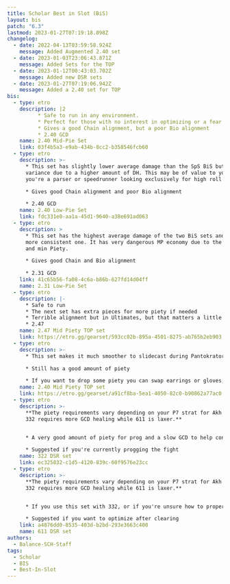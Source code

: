 ```yaml
---
title: Scholar Best in Slot (BiS)
layout: bis
patch: "6.3"
lastmod: 2023-01-27T07:19:18.098Z
changelog:
  - date: 2022-04-13T03:59:58.924Z
    message: Added Augmented 2.40 set
  - date: 2023-01-03T23:06:43.871Z
    message: Added Sets for the TOP
  - date: 2023-01-12T00:43:03.702Z
    message: Added new DSR sets
  - date: 2023-01-27T07:19:06.942Z
    message: Added a 2.40 set for TOP
bis:
  - type: etro
    description: |2
          * Safe to run in any environment.
          * Perfect for those with no interest in optimizing or a fear of PF.
          * Gives a good Chain alignment, but a poor Bio alignment
          * 2.40 GCD
    name: 2.40 Mid-Pie Set
    link: 03f4b5a3-e9ab-434b-8cc2-b358546fcb60
  - type: etro
    description: >-
      * This set has slightly lower average damage than the SpS BiS but higher
      variance due to a higher amount of DH. This may be of value to you if
      you're a parser or speedrunner looking exclusively for high roll runs.

      * Gives good Chain alignment and poor Bio alignment

      * 2.40 GCD
    name: 2.40 Low-Pie Set
    link: fdc331e0-aa1a-45d1-9640-a38e691ad063
  - type: etro
    description: >
      * This set has the highest average damage of the two BiS sets and is the
      more consistent one. It has very dangerous MP economy due to the fast GCD
      and min Piety.

      * Gives good Chain and Bio alignment

      * 2.31 GCD
    link: 41c65b56-fa08-4c6a-b86b-627fd14d04ff
    name: 2.31 Low-Pie Set
  - type: etro
    description: |-
      * Safe to run
      * The next set has extra pieces for more piety if needed
      * Terrible alignment but in Ultimates, but that matters a little less.
      * 2.47
    name: 2.47 Mid Piety TOP set
    link: https://etro.gg/gearset/593cc02b-895a-4501-8275-ab765b2eb903
  - type: etro
    description: >-
      * This set makes it much smoother to slidecast during Pantokrator

      * Still has a good amount of piety

      * If you want to drop some piety you can swap earrings or gloves, but be very careful doing so as later phases could have harsher MP requirements.
    name: 2.40 Mid Piety TOP set
    link: https://etro.gg/gearset/a91cf8ba-5ea1-4050-82c0-b90862a77ac0
  - type: etro
    description: >-
      **The piety requirements vary depending on your P7 strat for Akh Morns.
      332 requires more GCD healing while 611 is laxer.**


      * A very good amount of piety for prog and a slow GCD to help conserve mana.

      * Suggested if you're currently progging the fight
    name: 322 DSR set
    link: ec325832-c1d5-4120-839c-60f9576e23cc
  - type: etro
    description: >-
      **The piety requirements vary depending on your P7 strat for Akh Morns.
      332 requires more GCD healing while 611 is laxer.**


      * If you use this set with 332, or if you're unsure how to properly manage your mana, you will run out of mana. 

      * Suggested if you want to optimize after clearing
    link: a4876dd0-8535-403d-b2bd-293e3663c400
    name: 611 DSR set
authors:
  - Balance-SCH-Staff
tags:
  - Scholar
  - BIS
  - Best-In-Slot
---
```

